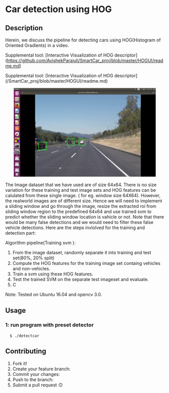 # Car detection using HOG

## Description
Herein, we discuss the pipeline for detecting cars using HOG(Histogram of Oriented Gradients) in a video.

Supplemental tool: [Interactive Visualization of HOG descriptor] (https://github.com/AvishekParajuli/SmartCar_proj/blob/master/HOGUI/readme.md)

Supplemental tool: [Interactive Visualization of HOG descriptor] (/SmartCar_proj/blob/master/HOGUI/readme.md)
<p align="center">
  <img src="https://github.com/AvishekParajuli/SmartCar_proj/blob/feature-cardetection/cardetection/cars1.png" width ="450" />
</p>

The Image dataset that we have used are of size 64x64. There is no size variation for these training and test image sets and HOG features can be calulated from these single image. ( for eg. window size 64X64). 
However, the realworld images are of different size. Hence we will need to implement a sliding window and go through the image, resize the extracted roi from sliding window region to the predefined 64x64 and use trained svm to predict whether the sliding window location is vahicle or not. Note that there would be many false detections and we would need to filter these false vehicle detections.
Here are the steps invlolved for the training and detection part:

Algorithm pipeline(Training svm ):
1. From the image dataset, randomly separate it into training and test set(80%, 20% split)
1. Compute the HOG features for the training image set containg vehicles and non-vehicles.
1. Train a svm using these HOG features. 
2. Test the trained SVM on the separate test imageset and evaluate.
3. C

Note: Tested on Ubuntu 16.04 and opencv 3.0. 

## Usage

 ### 1: run program with preset detector
 
```
  $ ./detectcar 
```


## Contributing

1. Fork it!
2. Create your feature branch:
3. Commit your changes: 
4. Push to the branch: 
5. Submit a pull request :D
   

